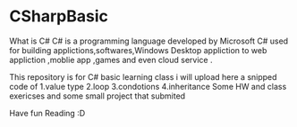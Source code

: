 # CSharpBasic
What is C# 
C# is a programming language developed by Microsoft 
C# used for building applictions,softwares,Windows Desktop appliction to web appliction ,moblie app ,games and even cloud service .


This repository is for C# basic learning class 
i will upload here a snipped code of 
1.value type
2.loop
3.condotions 
4.inheritance
 Some HW and class exericses 
and some small project that submited

Have fun Reading  :D
